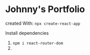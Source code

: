 # Johnny's Portfolio


created With:
`npx create-react-app`

Install dependencies

1. `npm i react-router-dom`
2. 